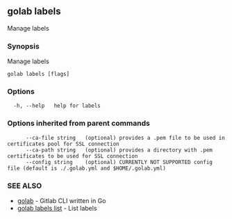 ## golab labels

Manage labels

### Synopsis


Manage labels

```
golab labels [flags]
```

### Options

```
  -h, --help   help for labels
```

### Options inherited from parent commands

```
      --ca-file string   (optional) provides a .pem file to be used in certificates pool for SSL connection
      --ca-path string   (optional) provides a directory with .pem certificates to be used for SSL connection
      --config string    (optional) CURRENTLY NOT SUPPORTED config file (default is ./.golab.yml and $HOME/.golab.yml)
```

### SEE ALSO
* [golab](golab.md)	 - Gitlab CLI written in Go
* [golab labels list](golab_labels_list.md)	 - List labels

